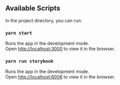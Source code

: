 ## Available Scripts

In the project directory, you can run:

### `yarn start`

Runs the app in the development mode.\
Open [http://localhost:3000](http://localhost:3000) to view it in the browser.

### `yarn run storybook`

Runs the app in the development mode.\
Open [http://localhost:6006](http://localhost:3000) to view it in the browser.
